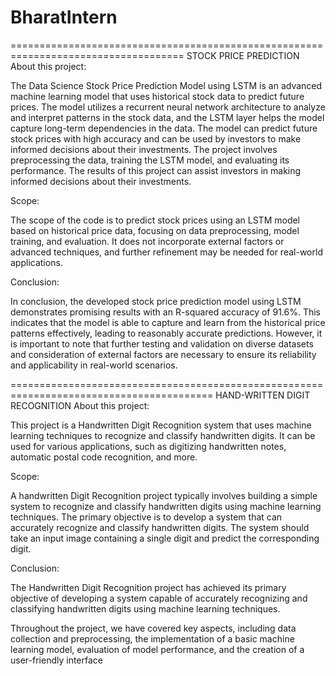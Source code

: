 # BharatIntern

====================================================================================
STOCK PRICE PREDICTION
About this project:

The Data Science Stock Price Prediction Model using LSTM is an advanced machine learning model that uses historical stock data to predict future prices. The model utilizes a recurrent neural network architecture to analyze and interpret patterns in the stock data, and the LSTM layer helps the model capture long-term dependencies in the data. The model can predict future stock prices with high accuracy and can be used by investors to make informed decisions about their investments. The project involves preprocessing the data, training the LSTM model, and evaluating its performance. The results of this project can assist investors in making informed decisions about their investments.

Scope:

The scope of the code is to predict stock prices using an LSTM model based on historical price data, focusing on data preprocessing, model training, and evaluation. It does not incorporate external factors or advanced techniques, and further refinement may be needed for real-world applications.

Conclusion:

In conclusion, the developed stock price prediction model using LSTM demonstrates promising results with an R-squared accuracy of 91.6%. This indicates that the model is able to capture and learn from the historical price patterns effectively, leading to reasonably accurate predictions. However, it is important to note that further testing and validation on diverse datasets and consideration of external factors are necessary to ensure its reliability and applicability in real-world scenarios.

=========================================================================================
HAND-WRITTEN DIGIT RECOGNITION
About this project: 

This project is a Handwritten Digit Recognition system that uses machine learning techniques to recognize and classify handwritten digits. It can be used for various applications, such as digitizing handwritten notes, automatic postal code recognition, and more.


Scope:

A handwritten Digit Recognition project typically involves building a simple system to recognize and classify handwritten digits using machine learning techniques. The primary objective is to develop a system that can accurately recognize and classify handwritten digits. The system should take an input image containing a single digit and predict the corresponding digit.



Conclusion:

The Handwritten Digit Recognition project has achieved its primary objective of developing a system capable of accurately recognizing and classifying handwritten digits using machine learning techniques. 

Throughout the project, we have covered key aspects, including data collection and preprocessing, the implementation of a basic machine learning model, evaluation of model performance, and the creation of a user-friendly interface
